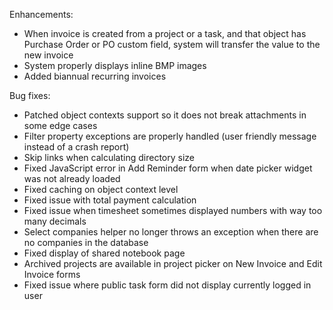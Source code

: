 Enhancements:

* When invoice is created from a project or a task, and that object has Purchase Order or PO custom field, system will transfer the value to the new invoice
* System properly displays inline BMP images
* Added biannual recurring invoices

Bug fixes:

* Patched object contexts support so it does not break attachments in some edge cases
* Filter property exceptions are properly handled (user friendly message instead of a crash report)
* Skip links when calculating directory size
* Fixed JavaScript error in Add Reminder form when date picker widget was not already loaded
* Fixed caching on object context level
* Fixed issue with total payment calculation
* Fixed issue when timesheet sometimes displayed numbers with way too many decimals
* Select companies helper no longer throws an exception when there are no companies in the database
* Fixed display of shared notebook page
* Archived projects are available in project picker on New Invoice and Edit Invoice forms
* Fixed issue where public task form did not display currently logged in user